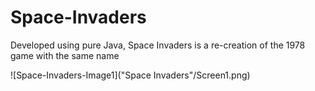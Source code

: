 # Space-Invaders
Developed using pure Java, Space Invaders is a re-creation of the 1978 game with the same name

![Space-Invaders-Image1]("Space Invaders"/Screen1.png)
